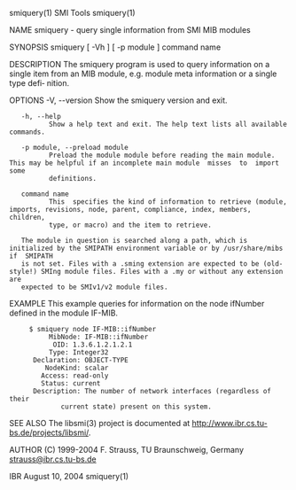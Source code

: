 smiquery(1)                                                          SMI Tools                                                         smiquery(1)

NAME
       smiquery - query single information from SMI MIB modules

SYNOPSIS
       smiquery [ -Vh ] [ -p module ] command name

DESCRIPTION
       The  smiquery program is used to query information on a single item from an MIB module, e.g. module meta information or a single type defi‐
       nition.

OPTIONS
       -V, --version
              Show the smiquery version and exit.

       -h, --help
              Show a help text and exit. The help text lists all available commands.

       -p module, --preload module
              Preload the module module before reading the main module. This may be helpful if an incomplete main module  misses  to  import  some
              definitions.

       command name
              This  specifies the kind of information to retrieve (module, imports, revisions, node, parent, compliance, index, members, children,
              type, or macro) and the item to retrieve.

       The module in question is searched along a path, which is initialized by the SMIPATH environment variable or by /usr/share/mibs if  SMIPATH
       is not set. Files with a .sming extension are expected to be (old-style!) SMIng module files. Files with a .my or without any extension are
       expected to be SMIv1/v2 module files.

EXAMPLE
       This example queries for information on the node ifNumber defined in the module IF-MIB.

         $ smiquery node IF-MIB::ifNumber
              MibNode: IF-MIB::ifNumber
               OID: 1.3.6.1.2.1.2.1
              Type: Integer32
          Declaration: OBJECT-TYPE
             NodeKind: scalar
            Access: read-only
            Status: current
          Description: The number of network interfaces (regardless of their
                 current state) present on this system.

SEE ALSO
       The libsmi(3) project is documented at http://www.ibr.cs.tu-bs.de/projects/libsmi/.

AUTHOR
       (C) 1999-2004 F. Strauss, TU Braunschweig, Germany <strauss@ibr.cs.tu-bs.de>

IBR                                                               August 10, 2004                                                      smiquery(1)
